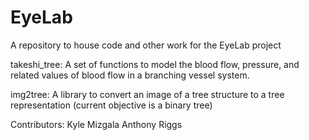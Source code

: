 # EyeLab

A repository to house code and other work for the EyeLab project

takeshi_tree: A set of functions to model the blood flow, pressure, and
    related values of blood flow in a branching vessel system.

img2tree: A library to convert an image of a tree structure to a tree
    representation (current objective is a binary tree)

Contributors:
    Kyle Mizgala
    Anthony Riggs